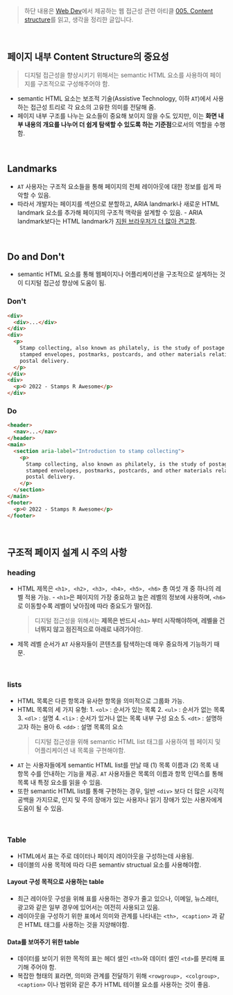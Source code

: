 > 하단 내용은 [Web Dev](https://web.dev/)에서 제공하는 웹 접근성 관련 아티클 [005. Content structure](https://web.dev/learn/accessibility/structure/)를 읽고, 생각을 정리한 글입니다.

<br>

## 페이지 내부 Content Structure의 중요성

> 디지털 접근성을 향상시키기 위해서는 semantic HTML 요소를 사용하여 페이지를 구조적으로 구성해주어야 함.

- semantic HTML 요소는 보조적 기술(Assistive Technology, 이하 `AT`)에서 사용하는 접근성 트리로 각 요소의 고유한 의미를 전달해 줌.
- 페이지 내부 구조를 나누는 요소들이 중요해 보이지 않을 수도 있지만, 이는 **화면 내부 내용의 개요를 나누어 더 쉽게 탐색할 수 있도록 하는 기준점**으로서의 역할을 수행함.

<br>

## Landmarks

- `AT` 사용자는 구조적 요소들을 통해 페이지의 전체 레이아웃에 대한 정보를 쉽게 파악할 수 있음.
- 따라서 개발자는 페이지를 섹션으로 분할하고, ARIA landmark나 새로운 HTML landmark 요소를 추가해 페이지의 구조적 맥락을 설계할 수 있음. - ARIA landmark보다는 HTML landmark가 [지원 브라우저가 더 많아 견고함](https://stevefaulkner.github.io/HTML5accessibility/).

<br>

## Do and Don't

- semantic HTML 요소를 통해 웹페이지나 어플리케이션을 구조적으로 설계하는 것이 디지털 접근성 향상에 도움이 됨.

### Don't

```html
<div>
  <div>...</div>
</div>
<div>
  <p>
    Stamp collecting, also known as philately, is the study of postage stamps,
    stamped envelopes, postmarks, postcards, and other materials relating to
    postal delivery.
  </p>
</div>
<div>
  <p>© 2022 - Stamps R Awesome</p>
</div>
```

### Do

```html
<header>
  <nav>...</nav>
</header>
<main>
  <section aria-label="Introduction to stamp collecting">
    <p>
      Stamp collecting, also known as philately, is the study of postage stamps,
      stamped envelopes, postmarks, postcards, and other materials relating to
      postal delivery.
    </p>
  </section>
</main>
<footer>
  <p>© 2022 - Stamps R Awesome</p>
</footer>
```

<br>

## 구조적 페이지 설계 시 주의 사항

### heading

- HTML 제목은 `<h1>, <h2>, <h3>, <h4>, <h5>, <h6>` 총 여섯 개 중 하나의 레벨 적용 가능. - `<h1>`은 페이지의 가장 중요하고 높은 레벨의 정보에 사용하며, `<h6>`로 이동할수록 레벨이 낮아짐에 따라 중요도가 떨어짐.
  > 디지털 접근성을 위해서는 **제목은 반드시 `<h1>` 부터 시작해야하며, 레벨을 건너뛰지 않고 점진적으로 아래로 내려가야**함.
- 제목 레벨 순서가 `AT` 사용자들이 콘텐츠를 탐색하는데 매우 중요하게 기능하기 때문.

<br>

### lists

- HTML 목록은 다른 항목과 유사한 항목을 의미적으로 그룹화 가능.
- HTML 목록의 세 가지 유형: 1. `<ol>` : 순서가 있는 목록 2. `<ul>` : 순서가 없는 목록 3. `<dl>` : 설명 4. `<li>` : 순서가 있거나 없는 목록 내부 구성 요소 5. `<dt>` : 설명하고자 하는 용아 6. `<dd>` : 설명 목록의 요소
  > 디지털 접근성을 위해 semantic HTML list 태그를 사용하여 웹 페이지 및 어플리케이션 내 목록을 구현해야함.
- `AT` 는 사용자들에게 semantic HTML list를 만날 때 (1) 목록 이름과 (2) 목록 내 항목 수를 안내하는 기능을 제공. `AT` 사용자들은 목록의 이름과 항목 인덱스를 통해 목록 내 특정 요소를 읽을 수 있음.
- 또한 semantic HTML list를 통해 구현하는 경우, 일반 `<div>` 보다 더 많은 시각적 공백을 가지므로, 인지 및 주의 장애가 있는 사용자나 읽기 장애가 있는 사용자에게 도움이 될 수 있음.

<br>

### Table

- HTML에서 표는 주로 데이터나 페이지 레이아웃을 구성하는데 사용됨.
- 테이블의 사용 목적에 따라 다른 semantiv structual 요소를 사용해야함.

#### Layout 구성 목적으로 사용하는 table

- 최근 레이아웃 구성을 위해 표를 사용하는 경우가 줄고 있으나, 이메일, 뉴스레터, 광고와 같은 일부 경우에 있어서는 여전히 사용되고 있음.
- 레이아웃을 구성하기 위한 표에서 의미와 관계를 나타내는 `<th>, <caption>` 과 같은 HTML 태그를 사용하는 것을 지양해야함.

#### Data를 보여주기 위한 table

- 데이터를 보이기 위한 목적의 표는 헤더 셀인 `<th>`와 데이터 셀인 `<td>`를 분리해 표기해 주어야 함.
- 복잡한 형태의 표라면, 의미와 관계를 전달하기 위해 `<rowgroup>, <colgroup>, <caption>` 이나 범위와 같은 추가 HTML 테이블 요소를 사용하는 것이 좋음.
